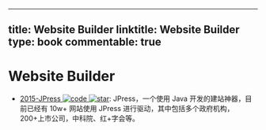 
---
title: Website Builder
linktitle: Website Builder
type: book
commentable: true
---

# Website Builder

- [2015-JPress ![code](https://ng-tech.icu/assets/code.svg) ![star](https://img.shields.io/github/stars/JPressProjects/jpress)](https://github.com/JPressProjects/jpress): JPress，一个使用 Java 开发的建站神器，目前已经有 10w+ 网站使用 JPress 进行驱动，其中包括多个政府机构，200+上市公司，中科院、红+字会等。

    